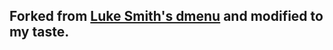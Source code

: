 ## **Forked from [Luke Smith's dmenu](https://github.com/lukesmithxyz/dmenu) and modified to my taste.**